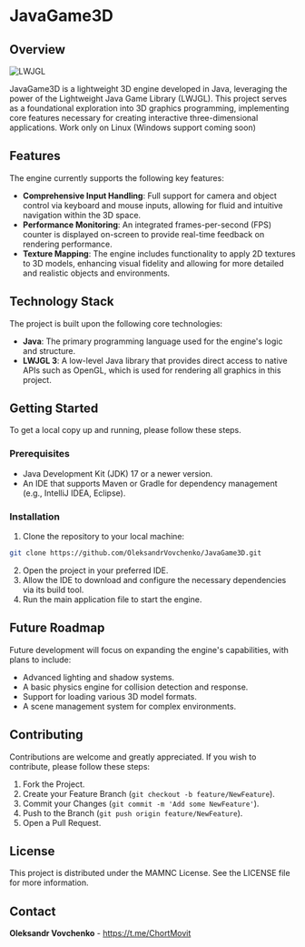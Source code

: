 # JavaGame3D

## Overview
![LWJGL](https://img.shields.io/badge/LWJGL-3.3.6-green.svg)

JavaGame3D is a lightweight 3D engine developed in Java, leveraging the power of the Lightweight Java Game Library (LWJGL). This project serves as a foundational exploration into 3D graphics programming, implementing core features necessary for creating interactive three-dimensional applications.
Work only on Linux (Windows support coming soon)

## Features

The engine currently supports the following key features:

- **Comprehensive Input Handling**: Full support for camera and object control via keyboard and mouse inputs, allowing for fluid and intuitive navigation within the 3D space.
- **Performance Monitoring**: An integrated frames-per-second (FPS) counter is displayed on-screen to provide real-time feedback on rendering performance.
- **Texture Mapping**: The engine includes functionality to apply 2D textures to 3D models, enhancing visual fidelity and allowing for more detailed and realistic objects and environments.

## Technology Stack

The project is built upon the following core technologies:

- **Java**: The primary programming language used for the engine's logic and structure.
- **LWJGL 3**: A low-level Java library that provides direct access to native APIs such as OpenGL, which is used for rendering all graphics in this project.

## Getting Started

To get a local copy up and running, please follow these steps.

### Prerequisites

- Java Development Kit (JDK) 17 or a newer version.
- An IDE that supports Maven or Gradle for dependency management (e.g., IntelliJ IDEA, Eclipse).

### Installation

1. Clone the repository to your local machine:

```bash
git clone https://github.com/OleksandrVovchenko/JavaGame3D.git
```

2. Open the project in your preferred IDE.
3. Allow the IDE to download and configure the necessary dependencies via its build tool.
4. Run the main application file to start the engine.

## Future Roadmap

Future development will focus on expanding the engine's capabilities, with plans to include:

- Advanced lighting and shadow systems.
- A basic physics engine for collision detection and response.
- Support for loading various 3D model formats.
- A scene management system for complex environments.

## Contributing

Contributions are welcome and greatly appreciated. If you wish to contribute, please follow these steps:

1. Fork the Project.
2. Create your Feature Branch (`git checkout -b feature/NewFeature`).
3. Commit your Changes (`git commit -m 'Add some NewFeature'`).
4. Push to the Branch (`git push origin feature/NewFeature`).
5. Open a Pull Request.

## License

This project is distributed under the MAMNC License. See the LICENSE file for more information.

## Contact

**Oleksandr Vovchenko** - https://t.me/ChortMovit
